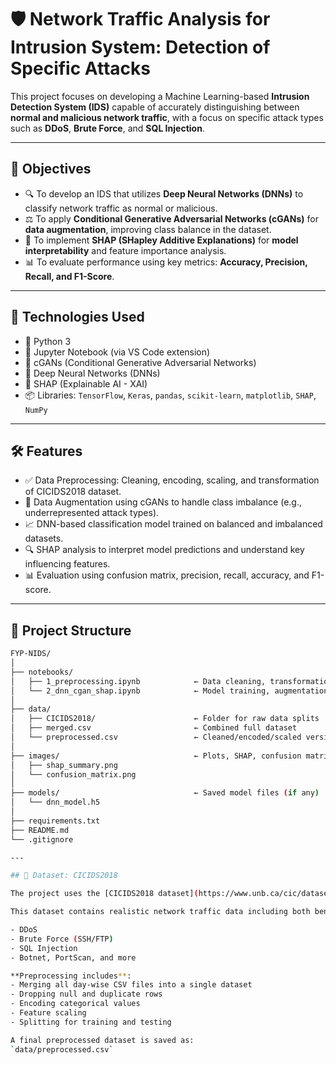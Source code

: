 # 🛡️ Network Traffic Analysis for Intrusion System: Detection of Specific Attacks

This project focuses on developing a Machine Learning-based **Intrusion Detection System (IDS)** capable of accurately distinguishing between **normal and malicious network traffic**, with a focus on specific attack types such as **DDoS**, **Brute Force**, and **SQL Injection**.

---

## 🎯 Objectives

- 🔍 To develop an IDS that utilizes **Deep Neural Networks (DNNs)** to classify network traffic as normal or malicious.
- ⚖️ To apply **Conditional Generative Adversarial Networks (cGANs)** for **data augmentation**, improving class balance in the dataset.
- 🧠 To implement **SHAP (SHapley Additive Explanations)** for **model interpretability** and feature importance analysis.
- 📊 To evaluate performance using key metrics: **Accuracy, Precision, Recall, and F1-Score**.

---

## 🧰 Technologies Used

- 🐍 Python 3
- 📓 Jupyter Notebook (via VS Code extension)
- 🔁 cGANs (Conditional Generative Adversarial Networks)
- 🤖 Deep Neural Networks (DNNs)
- 🧠 SHAP (Explainable AI - XAI)
- 📦 Libraries: `TensorFlow`, `Keras`, `pandas`, `scikit-learn`, `matplotlib`, `SHAP`, `NumPy`

---

## 🛠️ Features

- ✅ Data Preprocessing: Cleaning, encoding, scaling, and transformation of CICIDS2018 dataset.
- 🧬 Data Augmentation using cGANs to handle class imbalance (e.g., underrepresented attack types).
- 📈 DNN-based classification model trained on balanced and imbalanced datasets.
- 🔍 SHAP analysis to interpret model predictions and understand key influencing features.
- 📊 Evaluation using confusion matrix, precision, recall, accuracy, and F1-score.

---

## 📁 Project Structure

```bash
FYP-NIDS/
│
├── notebooks/
│   ├── 1_preprocessing.ipynb            ← Data cleaning, transformation
│   └── 2_dnn_cgan_shap.ipynb            ← Model training, augmentation, SHAP
│
├── data/
│   ├── CICIDS2018/                      ← Folder for raw data splits
│   ├── merged.csv                       ← Combined full dataset
│   └── preprocessed.csv                 ← Cleaned/encoded/scaled version
│
├── images/                              ← Plots, SHAP, confusion matrix
│   ├── shap_summary.png
│   └── confusion_matrix.png
│
├── models/                              ← Saved model files (if any)
│   └── dnn_model.h5
│
├── requirements.txt
├── README.md
└── .gitignore

---

## 🧾 Dataset: CICIDS2018

The project uses the [CICIDS2018 dataset](https://www.unb.ca/cic/datasets/ids-2018.html) by the Canadian Institute for Cybersecurity.

This dataset contains realistic network traffic data including both benign and malicious activity, such as:

- DDoS
- Brute Force (SSH/FTP)
- SQL Injection
- Botnet, PortScan, and more

**Preprocessing includes**:
- Merging all day-wise CSV files into a single dataset
- Dropping null and duplicate rows
- Encoding categorical values
- Feature scaling
- Splitting for training and testing

A final preprocessed dataset is saved as:  
`data/preprocessed.csv`
